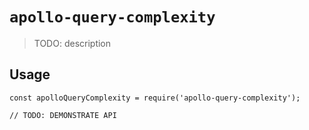 # `apollo-query-complexity`

> TODO: description

## Usage

```
const apolloQueryComplexity = require('apollo-query-complexity');

// TODO: DEMONSTRATE API
```

